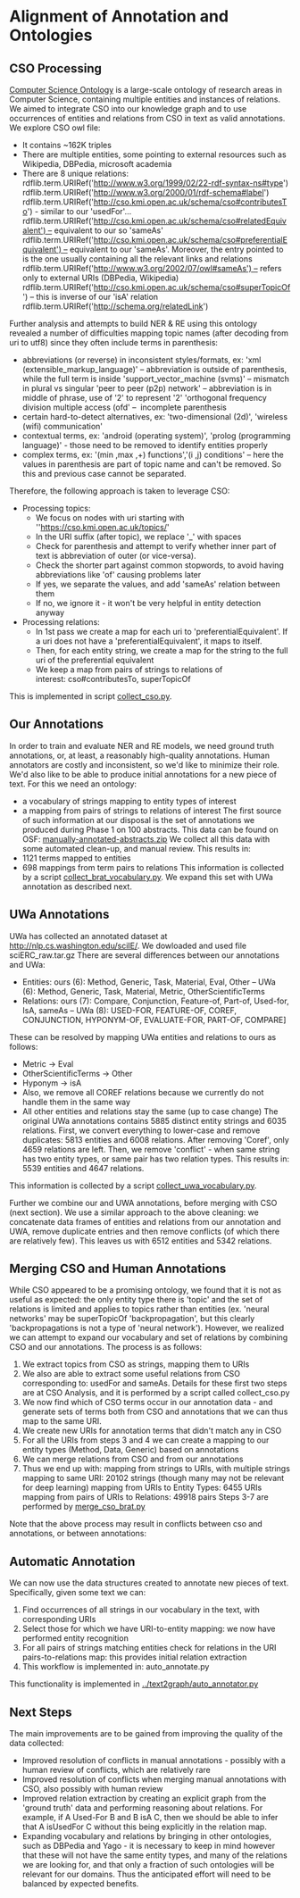 # Alignment of Annotation and Ontologies

## CSO Processing

[Computer Science Ontology](https://cso.kmi.open.ac.uk/home) is a large-scale ontology of research areas in Computer Science, containing multiple entities and instances of relations. 
We aimed to integrate CSO into our knowledge graph and to use occurrences of entities and relations from CSO in text as valid annotations. We explore CSO owl file:
- It contains ~162K triples
- There are multiple entities, some pointing to external resources such as Wikipedia, DBPedia, microsoft academia
- There are 8 unique relations:
  rdflib.term.URIRef('http://www.w3.org/1999/02/22-rdf-syntax-ns#type')
  rdflib.term.URIRef('http://www.w3.org/2000/01/rdf-schema#label')
  rdflib.term.URIRef('http://cso.kmi.open.ac.uk/schema/cso#contributesTo') - similar to our 'usedFor'…
  rdflib.term.URIRef('http://cso.kmi.open.ac.uk/schema/cso#relatedEquivalent') – equivalent to our so 'sameAs'
  rdflib.term.URIRef('http://cso.kmi.open.ac.uk/schema/cso#preferentialEquivalent') – equivalent to our 'sameAs'. Moreover, the entry pointed to is the one usually containing all the relevant links and relations
  rdflib.term.URIRef('http://www.w3.org/2002/07/owl#sameAs') – refers only to external URIs (DBPedia, Wikipedia)
  rdflib.term.URIRef('http://cso.kmi.open.ac.uk/schema/cso#superTopicOf') – this is inverse of our 'isA' relation
  rdflib.term.URIRef('http://schema.org/relatedLink')

Further analysis and attempts to build NER & RE using this ontology revealed a number of difficulties mapping topic names (after decoding from uri to utf8) since they often include terms in parenthesis:
- abbreviations (or reverse) in inconsistent styles/formats, ex:
  'xml (extensible_markup_language)' – abbreviation is outside of parenthesis, while the full term is inside
  'support_vector_machine (svms)' – mismatch in plural vs singular
  'peer to peer (p2p) network' – abbreviation is in middle of phrase, use of '2' to represent '2'
  'orthogonal frequency division multiple access (ofd' –  incomplete parenthesis
- certain hard-to-detect alternatives, ex: 'two-dimensional (2d)', 'wireless (wifi) communication'
- contextual terms, ex: 'android (operating system)', 'prolog (programming language)' - those need to be removed to identify entities properly
- complex terms, ex: '(min ,max ,+) functions','(i ,j) conditions' – here the values in parenthesis are part of topic name and can't be removed. So this and previous case cannot be separated.


Therefore, the following approach is taken to leverage CSO:
- Processing topics:
	- We focus on nodes with uri starting with ''https://cso.kmi.open.ac.uk/topics/'
	- In the URI suffix (after topic), we replace '_' with spaces
	- Check for parenthesis and attempt to verify whether inner part of text is abbreviation of outer (or vice-versa).
	- Check the shorter part against common stopwords, to avoid having abbreviations like 'of' causing problems later
	- If yes, we separate the values, and add 'sameAs' relation between them
	- If no, we ignore it - it won't be very helpful in entity detection anyway
- Processing relations:
	- In 1st pass we create a map for each uri to 'preferentialEquivalent'. If a uri does not have a 'preferentialEquivalent', it maps to itself.
	- Then, for each entity string, we create a map for the string to the full uri of the preferential equivalent
	- We keep a map from pairs of strings to relations of interest: cso#contributesTo, superTopicOf

This is implemented in script [collect_cso.py](collect_cso.py). 


## Our Annotations

In order to train and evaluate NER and RE models, we need ground truth annotations, or, at least, a reasonably high-quality annotations. Human annotators are costly and inconsistent, so we'd like to minimize their role.  We'd also like to be able to produce initial annotations for a new piece of text. For this we need an ontology:
- a vocabulary of strings mapping to entity types of interest
- a mapping from pairs of strings to relations of interest
The first source of such information at our disposal is the set of annotations we produced during Phase 1 on 100 abstracts. 
This data can be found on OSF: [manually-annotated-abstracts.zip](https://osf.io/wmkcg/)
We collect all this data with some automated clean-up, and manual review. This results in:
- 1121 terms mapped to entities 
- 698 mappings from term pairs to relations 
This information is collected by a script [collect_brat_vocabulary.py](collect_brat_vocabulary.py). 
We expand this set with UWa annotation as described next.

## UWa Annotations

UWa has collected an annotated dataset at http://nlp.cs.washington.edu/sciIE/. We dowloaded and used file sciERC_raw.tar.gz
There are several differences between our annotations and UWa:
- Entities: ours (6): Method, Generic, Task, Material, Eval, Other  – UWa (6): Method, Generic, Task, Material, Metric, OtherScientificTerms
- Relations: ours (7): Compare, Conjunction, Feature-of, Part-of, Used-for, IsA, sameAs – UWa (8): USED-FOR, FEATURE-OF, COREF, CONJUNCTION, HYPONYM-OF, EVALUATE-FOR, PART-OF, COMPARE]

These can be resolved by mapping UWa entities and relations to ours as follows:
- Metric -> Eval
- OtherScientificTerms -> Other
- Hyponym -> isA
- Also, we remove all COREF relations because we currently do not handle them in the same way
- All other entities and relations stay the same (up to case change)
The original UWa annotations contains 5885 distinct entity strings and 6035 relations. First, we convert everything to lower-case and remove duplicates: 5813 entities and 6008 relations.  After removing 'Coref', only 4659 relations are left. Then, we remove 'conflict' - when same string has two entity types, or same pair has two relation types. This results in:  5539 entities and 4647 relations.

This information is collected by a script [collect_uwa_vocabulary.py](collect_uwa_vocabulary.py).

Further we combine our and UWA annotations, before merging with CSO (next section). We use a similar approach to the above cleaning: we concatenate data frames of entities and relations from our annotation and UWA, remove duplicate entries and then remove conflicts (of which there are relatively few). This leaves us with 6512 entities and 5342 relations.

## Merging CSO and Human Annotations

While CSO appeared to be a promising ontology, we found that it is not as useful as expected: the only entity type there is 'topic' and the set of relations is limited and applies to topics rather than entities (ex. 'neural networks' may be superTopicOf 'backpropagation', but this clearly 'backpropagations is not a type of 'neural network'). However, we realized we can attempt to expand our vocabulary and set of relations by combining CSO and our annotations. The process is as follows:

1. We extract topics from CSO as strings, mapping them to URIs
2. We also are able to extract some useful relations from CSO corresponding to: usedFor and sameAs.  Details for these first two steps are at CSO Analysis, and it is performed by a script called collect_cso.py
3. We now find which of CSO terms occur in our annotation data - and generate sets of terms both from CSO and annotations that we can thus map to the same URI.
4. We create new URIs for annotation terms that didn't match any in CSO
5. For all the URIs from steps 3 and 4 we can create a mapping to our entity types (Method, Data, Generic) based on annotations
6. We can merge relations from CSO and from our annotations 
7. Thus we end up with:
	mapping from strings to URIs, with multiple strings mapping to same URI: 20102 strings  (though many may not be relevant for deep learning)
	mapping from URIs to Entity Types: 6455 URIs
	mapping from pairs of URIs to Relations: 49918 pairs
Steps 3-7 are performed by [merge_cso_brat.py](merge_cso_brat.py)

Note that the above process may result in conflicts between cso and annotations, or between annotations:


## Automatic Annotation 
We can now use the data structures created to annotate new pieces of text. Specifically, given some text we can:
1. Find occurrences of all strings in our vocabulary in the text, with corresponding URIs
2. Select those for which we have URI-to-entity mapping: we now have performed entity recognition
3. For all pairs of strings matching entities check for relations in the URI pairs-to-relations map: this provides initial relation extraction
4. This workflow is implemented in: auto_annotate.py

This functionality is implemented in [../text2graph/auto_annotator.py](../text2graph/auto_annotator.py)

## Next Steps
The main improvements are to be gained from improving the quality of the data collected:

- Improved resolution of conflicts in manual annotations - possibly with a human review of conflicts, which are relatively rare
- Improved resolution of conflicts when merging manual annotations with CSO, also possibly with human review
- Improved relation extraction by creating an explicit graph from the 'ground truth' data and performing reasoning about relations. For example, if A Used-For B and B isA C, then we should be able to infer that A isUsedFor C without this being explicitly in the relation map.
- Expanding vocabulary and relations by bringing in other ontologies, such as DBPedia and Yago - it is necessary to keep in mind however that these will not have the same entity types, and many of the relations we are looking for, and that only a fraction of such ontologies will be relevant for our domains. Thus the anticipated effort will need to be balanced by expected benefits.






